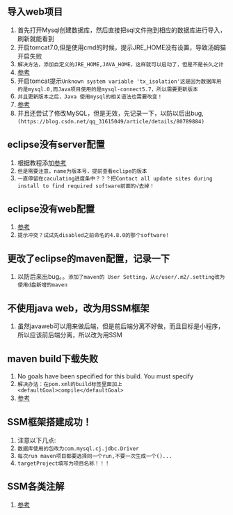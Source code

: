 ## 导入web项目
1. 首先打开Mysql创建数据库，然后直接把sql文件拖到相应的数据库进行导入，刷新就能看到
2. 开启tomcat7.0,但是使用cmd的时候，提示JRE_HOME没有设置，导致汤姆猫开启失败
3. `解决方法，添加自定义的JRE_HOME,JAVA_HOME，这样就可以启动了，但是不是长久之计`
4. [参考](https://www.cnblogs.com/lijingran/p/9092212.html)
5. 开启tomcat提示`Unknown system variable 'tx_isolation'这是因为数据库用的是mysql.0,而Java项目使用的是mysql-connect5.7，所以需要更新版本`
6. `并且更新版本之后，Java 使用mysql的相关语法也需要改变！`
7. [参考](https://www.cnblogs.com/alsf/p/9346921.html)
8. 并且还尝试了修改MySQL，但是无效，先记录一下，以防以后出bug,`(https://blog.csdn.net/qq_31615049/article/details/80789884)`

## eclipse没有server配置
1. 根据教程添加[参考](https://www.cnblogs.com/xiaoxiaoweng/p/7298183.html)
2. `但是需要注意，name为版本号，提前查看eclipe的版本`
3. `一直停留在caculating进度条中？？？把Contact all update sites during install to find required software前面的√去掉！`

## eclipse没有web配置
1. [参考](https://blog.csdn.net/xiakexiaohu/article/details/75399735)
2. `提示冲突？试试先disabled之前命名的4.8.0的那个software!`

## 更改了eclipse的maven配置，记录一下
1. 以防后来出bug。。`添加了maven的 User Setting，从c/user/.m2/.setting改为使用d盘新增的maven`

## 不使用java web，改为用SSM框架
1. 虽然javaweb可以用来做后端，但是前后端分离不好做，而且目标是小程序，所以应该前后端分离，所以改为用SSM

## maven build下载失败
1. No goals have been specified for this build. You must specify 
2. `解决办法：在pom.xml的build标签里面加上<defaultGoal>compile</defaultGoal>`
3. [参考](https://blog.csdn.net/huangbaokang/article/details/78621145)

## SSM框架搭建成功！
1. 注意以下几点:
2. `数据库使用的包改为com.mysql.cj.jdbc.Driver`
3. `每次run maven项目都要选择同一个run,不要一次生成一个()...`
4. `targetProject填写为项目名称！！！`

## SSM各类注解
1. [参考](https://blog.csdn.net/yuexianchang/article/details/53352246)
